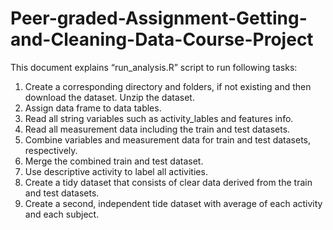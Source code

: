 # Peer-graded-Assignment-Getting-and-Cleaning-Data-Course-Project

 
This document explains “run_analysis.R” script to run following tasks:
1. Create a corresponding directory and folders, if not existing and then download the dataset.  Unzip the dataset.
2. Assign data frame to data tables.
3. Read all string variables such as activity_lables and features info.
4. Read all measurement data including the train and test datasets.
5. Combine variables and measurement data for train and test datasets, respectively.
6. Merge the combined train and test dataset.
7. Use descriptive activity to label all activities.
8. Create a tidy dataset that consists of clear data derived from the train and test datasets.
9. Create a second, independent tide dataset with average of each activity and each subject.
